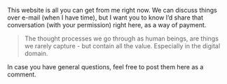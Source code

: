 This website is all you can get from me right now. We can discuss things over e-mail (when I have time), but I want you to know I’d share that conversation (with your permission) right here, as a way of payment.

> The thought processes we go through as human beings, are things we rarely capture - but contain all the value. Especially in the digital domain.

In case you have general questions, feel free to post them here as a comment. 
